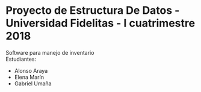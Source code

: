 # Proyecto de Estructura De Datos - Universidad Fidelitas - I cuatrimestre 2018

Software para manejo de inventario
<br>
Estudiantes:
- Alonso Araya
- Elena Marín
- Gabriel Umaña
